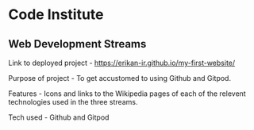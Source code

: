# Code Institute
## Web Development Streams

Link to deployed project - https://erikan-ir.github.io/my-first-website/

Purpose of project - To get accustomed to using Github and Gitpod.

Features - Icons and links to the Wikipedia pages of each of the relevent technologies used in the three streams.

Tech used - Github and Gitpod